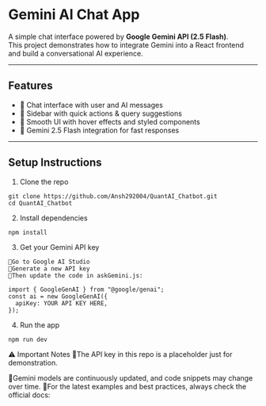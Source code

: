# Gemini AI Chat App

A simple chat interface powered by **Google Gemini API (2.5 Flash)**.  
This project demonstrates how to integrate Gemini into a React frontend and build a conversational AI experience.

---

## Features
- 🔹 Chat interface with user and AI messages  
- 🔹 Sidebar with quick actions & query suggestions  
- 🔹 Smooth UI with hover effects and styled components  
- 🔹 Gemini 2.5 Flash integration for fast responses  


---

##  Setup Instructions

1. Clone the repo
```
git clone https://github.com/Ansh292004/QuantAI_Chatbot.git
cd QuantAI_Chatbot
```
2. Install dependencies
```
npm install
```
3. Get your Gemini API key
```
🔹Go to Google AI Studio
🔹Generate a new API key
🔹Then update the code in askGemini.js:

import { GoogleGenAI } from "@google/genai";
const ai = new GoogleGenAI({
  apiKey: YOUR API KEY HERE,
});
```
4. Run the app
 ```
npm run dev
```
⚠️ Important Notes
🔹The API key in this repo is a placeholder just for demonstration.

🔹Gemini models are continuously updated, and code snippets may change over time.
🔹For the latest examples and best practices, always check the official docs:



